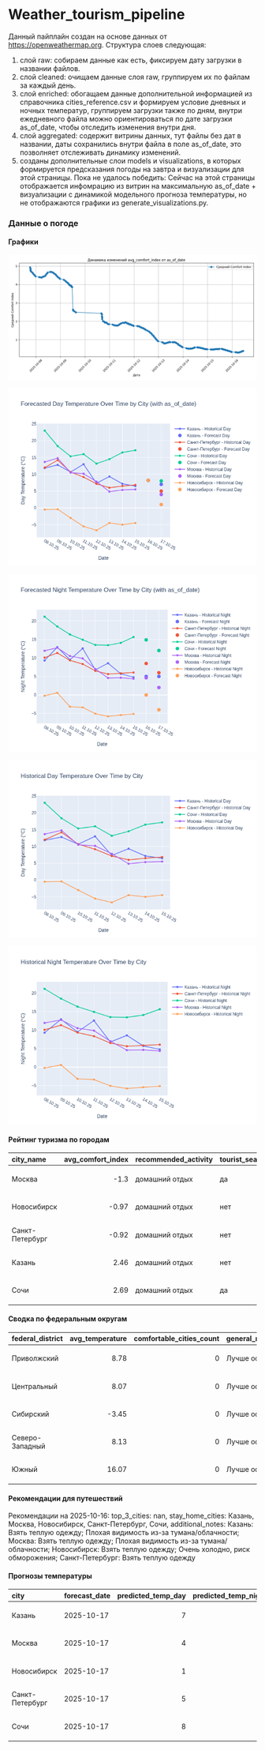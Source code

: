 # Weather_tourism_pipeline
Данный пайплайн создан на основе данных от https://openweathermap.org.
Структура слоев следующая:
  1) слой raw: 
  собираем данные как есть, фиксируем дату загрузки в названии файлов.
  2) слой cleaned:
  очищаем данные слоя raw, группируем их по файлам за каждый день.
  3) слой enriched:
  обогащаем данные дополнительной информацией из справочника cities_reference.csv и формируем условие дневных и ночных температур,
  группируем загрузки также по дням, внутри ежедневного файла можно ориентироваться по дате загрузки as_of_date, чтобы отследить изменения внутри дня.
  4) слой aggregated:
   содержит витрины данных, тут файлы без дат в названии, даты сохранились внутри файла в поле as_of_date, это позволняет отслеживать динамику изменений.
  6) созданы дополнительные слои models и visualizations, в которых формируется предсказания погоды на завтра и визуализации для этой страницы.
  Пока не удалось победить: Сейчас на этой страницы отображается инфомрацию из витрин на максимальную as_of_date + визуализации с динамикой модельного прогноза температуры, 
  но не отображаются графики из generate_visualizations.py.
<!-- WEATHER DATA START -->
### Данные о погоде

#### Графики
![Comfort Index Trend](data/visualizations/comfort_index_trend.png)

![Forecasted Day Temperature](data/visualizations/forecasted_day_temperature.png)

![Forecasted Night Temperature](data/visualizations/forecasted_night_temperature.png)

![Historical Day Temperature](data/visualizations/historical_day_temperature.png)

![Historical Night Temperature](data/visualizations/historical_night_temperature.png)

#### Рейтинг туризма по городам
| city_name       |   avg_comfort_index | recommended_activity   | tourist_season_match   | tourism_season   | tour_recommendation       | as_of_date          |
|:----------------|--------------------:|:-----------------------|:-----------------------|:-----------------|:--------------------------|:--------------------|
| Москва          |               -1.3  | домашний отдых         | да                     | Круглогодично    | домашний отдых в сезон    | 2025-10-16 10:43:00 |
| Новосибирск     |               -0.97 | домашний отдых         | нет                    | Июнь-Август      | домашний отдых вне сезона | 2025-10-16 10:43:00 |
| Санкт-Петербург |               -0.92 | домашний отдых         | нет                    | Май-Сентябрь     | домашний отдых вне сезона | 2025-10-16 10:43:00 |
| Казань          |                2.46 | домашний отдых         | нет                    | Май-Сентябрь     | домашний отдых вне сезона | 2025-10-16 10:43:00 |
| Сочи            |                2.69 | домашний отдых         | да                     | Май-Октябрь      | домашний отдых в сезон    | 2025-10-16 10:43:00 |

#### Сводка по федеральным округам
| federal_district   |   avg_temperature |   comfortable_cities_count | general_recommendation   | as_of_date          |
|:-------------------|------------------:|---------------------------:|:-------------------------|:--------------------|
| Приволжский        |              8.78 |                          0 | Лучше остаться дома      | 2025-10-16 10:43:00 |
| Центральный        |              8.07 |                          0 | Лучше остаться дома      | 2025-10-16 10:43:00 |
| Сибирский          |             -3.45 |                          0 | Лучше остаться дома      | 2025-10-16 10:43:00 |
| Северо-Западный    |              8.13 |                          0 | Лучше остаться дома      | 2025-10-16 10:43:00 |
| Южный              |             16.07 |                          0 | Лучше остаться дома      | 2025-10-16 10:43:00 |

#### Рекомендации для путешествий
Рекомендации на 2025-10-16: top_3_cities: nan, stay_home_cities: Казань, Москва, Новосибирск, Санкт-Петербург, Сочи, additional_notes: Казань: Взять теплую одежду; Плохая видимость из-за тумана/облачности; Москва: Взять теплую одежду; Плохая видимость из-за тумана/облачности; Новосибирск: Взять теплую одежду; Очень холодно, риск обморожения; Санкт-Петербург: Взять теплую одежду

#### Прогнозы температуры
| city            | forecast_date   |   predicted_temp_day |   predicted_temp_night | model_type       | as_of_date          |
|:----------------|:----------------|---------------------:|-----------------------:|:-----------------|:--------------------|
| Казань          | 2025-10-17      |                    7 |                      5 | LinearRegression | 2025-10-16 10:43:13 |
| Москва          | 2025-10-17      |                    4 |                      2 | LinearRegression | 2025-10-16 10:43:13 |
| Новосибирск     | 2025-10-17      |                    1 |                     -4 | LinearRegression | 2025-10-16 10:43:13 |
| Санкт-Петербург | 2025-10-17      |                    5 |                      6 | LinearRegression | 2025-10-16 10:43:13 |
| Сочи            | 2025-10-17      |                    8 |                     12 | LinearRegression | 2025-10-16 10:43:13 |


<!-- WEATHER DATA END -->
